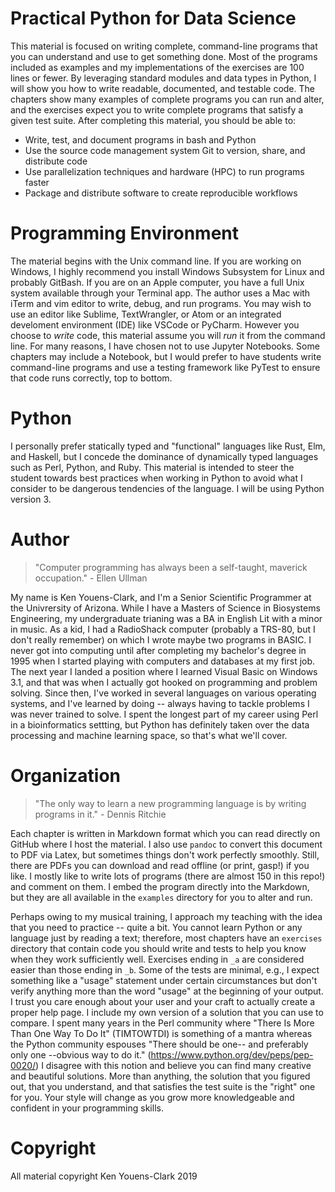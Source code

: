 # Practical Python for Data Science

This material is focused on writing complete, command-line programs that you can understand and use to get something done. Most of the programs included as examples and my implementations of the exercises are 100 lines or fewer. By leveraging standard modules and data types in Python, I will show you how to write readable, documented, and testable code. The chapters show many examples of complete programs you can run and alter, and the exercises expect you to write complete programs that satisfy a given test suite. After completing this material, you should be able to:

* Write, test, and document programs in bash and Python
* Use the source code management system Git to version, share, and distribute code
* Use parallelization techniques and hardware (HPC) to run programs faster
* Package and distribute software to create reproducible workflows

# Programming Environment

The material begins with the Unix command line. If you are working on Windows, I highly recommend you install Windows Subsystem for Linux and probably GitBash. If you are on an Apple computer, you have a full Unix system available through your Terminal app. The author uses a Mac with iTerm and vim editor to write, debug, and run programs. You may wish to use an editor like Sublime, TextWrangler, or Atom or an integrated develoment environment (IDE) like VSCode or PyCharm. However you choose to *write* code, this material assume you will *run* it from the command line. For many reasons, I have chosen not to use Jupyter Notebooks. Some chapters may include a Notebook, but I would prefer to have students write command-line programs and use a testing framework like PyTest to ensure that code runs correctly, top to bottom.

# Python

I personally prefer statically typed and "functional" languages like Rust, Elm, and Haskell, but I concede the dominance of dynamically typed languages such as Perl, Python, and Ruby. This material is intended to steer the student towards best practices when working in Python to avoid what I consider to be dangerous tendencies of the language. I will be using Python version 3. 


# Author

> "Computer programming has always been a self-taught, maverick occupation." - Ellen Ullman

My name is Ken Youens-Clark, and I'm a Senior Scientific Programmer at the Univrersity of Arizona. While I have a Masters of Science in Biosystems Engineering, my undergraduate trianing was a BA in English Lit with a minor in music. As a kid, I had a RadioShack computer (probably a TRS-80, but I don't really remember) on which I wrote maybe two programs in BASIC. I never got into computing until after completing my bachelor's degree in 1995 when I started playing with computers and databases at my first job. The next year I landed a position where I learned Visual Basic on Windows 3.1, and that was when I actually got hooked on programming and problem solving. Since then, I've worked in several languages on various operating systems, and I've learned by doing -- always having to tackle problems I was never trained to solve. I spent the longest part of my career using Perl in a bioinformatics settting, but Python has definitely taken over the data processing and machine learning space, so that's what we'll cover. 


# Organization

> "The only way to learn a new programming language is by writing programs in it." - Dennis Ritchie

Each chapter is written in Markdown format which you can read directly on GitHub where I host the material. I also use `pandoc` to convert this document to PDF via Latex, but sometimes things don't work perfectly smoothly. Still, there are PDFs you can download and read offline (or print, gasp!) if you like. I mostly like to write lots of programs (there are almost 150 in this repo!) and comment on them. I embed the program directly into the Markdown, but they are all available in the `examples` directory for you to alter and run. 

Perhaps owing to my musical training, I approach my teaching with the idea that you need to practice -- quite a bit. You cannot learn Python or any language just by reading a text; therefore, most chapters have an `exercises` directory that contain code you should write and tests to help you know when they work sufficiently well. Exercises ending in `_a` are considered easier than those ending in `_b`. Some of the tests are minimal, e.g., I expect something like a "usage" statement under certain circumstances but don't verify anything more than the word "usage" at the beginning of your output. I trust you care enough about your user and your craft to actually create a proper help page. I include my own version of a solution that you can use to compare. I spent many years in the Perl community where "There Is More Than One Way To Do It" (TIMTOWTDI) is something of a mantra whereas the Python community espouses "There should be one-- and preferably only one --obvious way to do it." (https://www.python.org/dev/peps/pep-0020/) I disagree with this notion and believe you can find many creative and beautiful solutions. More than anything, the solution that you figured out, that you understand, and that satisfies the test suite is the "right" one for you. Your style will change as you grow more knowledgeable and confident in your programming skills.

# Copyright

All material copyright Ken Youens-Clark 2019